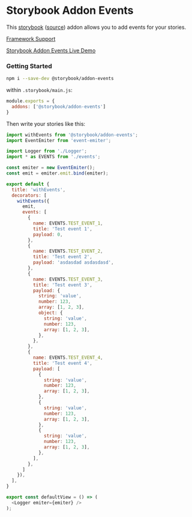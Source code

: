 # Storybook Addon Events

This [storybook](https://storybooks.js.org) ([source](https://github.com/storybookjs/storybook)) addon allows you to add events for your stories.

[Framework Support](https://github.com/storybookjs/storybook/blob/master/ADDONS_SUPPORT.md)

[Storybook Addon Events Live Demo](https://z4o4z.github.io/storybook-addon-events/index.html)

### Getting Started

```sh
npm i --save-dev @storybook/addon-events
```

within `.storybook/main.js`:

```js
module.exports = {
  addons: ['@storybook/addon-events']
}
```

Then write your stories like this:

```js
import withEvents from '@storybook/addon-events';
import EventEmiter from 'event-emiter';

import Logger from './Logger';
import * as EVENTS from './events';

const emiter = new EventEmiter();
const emit = emiter.emit.bind(emiter);

export default {
  title: 'withEvents',
  decorators: [
    withEvents({
      emit,
      events: [
        {
          name: EVENTS.TEST_EVENT_1,
          title: 'Test event 1',
          payload: 0,
        },
        {
          name: EVENTS.TEST_EVENT_2,
          title: 'Test event 2',
          payload: 'asdasdad asdasdasd',
        },
        {
          name: EVENTS.TEST_EVENT_3,
          title: 'Test event 3',
          payload: {
            string: 'value',
            number: 123,
            array: [1, 2, 3],
            object: {
              string: 'value',
              number: 123,
              array: [1, 2, 3],
            },
          },
        },
        {
          name: EVENTS.TEST_EVENT_4,
          title: 'Test event 4',
          payload: [
            {
              string: 'value',
              number: 123,
              array: [1, 2, 3],
            },
            {
              string: 'value',
              number: 123,
              array: [1, 2, 3],
            },
            {
              string: 'value',
              number: 123,
              array: [1, 2, 3],
            },
          ],
        },
      ]
    }),
  ],
}

export const defaultView = () => (
  <Logger emiter={emiter} />
);
```
